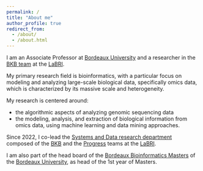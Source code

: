 ```yaml
---
permalink: /
title: "About me"
author_profile: true
redirect_from: 
  - /about/
  - /about.html
---
```


I am an Associate Professor at [Bordeaux University](http://www.u-bordeaux.fr/) and a researcher in the [BKB team](https://www.labri.fr/en/bench-knowledge-and-beyond) at the [LaBRI](http://www.labri.fr). 

My primary research field is bioinformatics, with a particular focus on modeling and analyzing large-scale biological data, specifically omics data, which is characterized by its massive scale and heterogeneity.

My research is centered around:

* the algorithmic aspects of analyzing genomic sequencing data
* the modeling, analysis, and extraction of biological information from omics data, using machine learning and data mining approaches.

Since 2022, I co-lead the [Systems and Data research department](https://www.labri.fr/en/systems-and-data-department) composed of the [BKB](https://www.labri.fr/en/bench-knowledge-and-beyond) and the [Progress](https://www.labri.fr/en/programming-networks-and-systems) teams at the [LaBRI](http://www.labri.fr).

I am also part of the head board of the [Bordeaux Bioinformatics Masters](http://master-bioinfo-bordeaux.github.io/) of the [Bordeaux University](http://www.u-bordeaux.fr/), as head of the 1st year of Masters.
